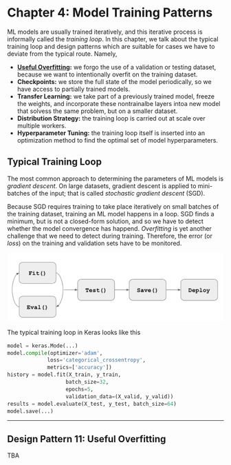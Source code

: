# Chapter 4: Model Training Patterns

ML models are usually trained iteratively, and this iterative process is informally called the _training loop_. In this chapter, we talk about the typical training loop and design patterns which are suitable for cases we have to deviate from the typical route. Namely,

* **[Useful Overfitting](#Design-Pattern-11-Useful-Overfitting):** we forgo the use of a validation or testing dataset, because we want to intentionally overfit on the training dataset.
* **Checkpoints:** we store the full state of the model periodically, so we have access to partially trained models.
* **Transfer Learning:** we take part of a previously trained model, freeze the weights, and incorporate these nontrainalbe layers intoa new model that solvess the same problem, but on a smaller dataset.
* **Distribution Strategy:** the training loop is carried out at scale over multiple workers.
* **Hyperparameter Tuning:** the training loop itself is inserted into an optimization method to find the optimal set of model hyperparameters.

## Typical Training Loop

The most common approach to determining the parameters of ML models is _gradient descent_. On large datasets, gradient descent is applied to mini-batches of the input; that is called _stochastic gradient descent_ (SGD).

Because SGD requires training to take place iteratively on small batches of the training dataset, training an ML model happens in a loop. SGD finds a minimum, but is not a closed-form solution, and so we have to detect whether the model convergence has happend. _Overfitting_ is yet another challenge that we need to detect during training. Therefore, the error (or _loss_) on the training and validation sets have to be monitored.

<img src="img/typical_trainingloop.jpg" alt="typical_trainingloop" style="zoom:50%;" />

The typical training loop in Keras looks like this

```python
model = keras.Mode(...)
model.compile(optimizer='adam',
             loss='categorical_crossentropy',
             metrics=['accuracy'])
history = model.fit(X_train, y_train,
                   batch_size=32,
                   epochs=5,
                   validation_data=(X_valid, y_valid))
results = model.evaluate(X_test, y_test, batch_size=64)
model.save(...)
```

---

## Design Pattern 11: Useful Overfitting

TBA